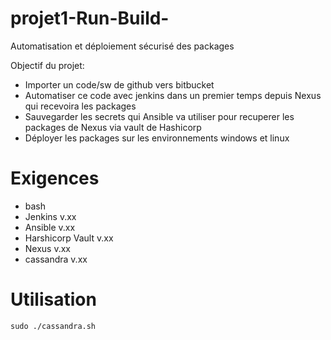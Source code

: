 # projet1-Run-Build-
Automatisation et déploiement sécurisé des packages

Objectif du projet: 

- Importer un code/sw de github vers bitbucket
- Automatiser ce code avec jenkins dans un premier temps depuis Nexus qui recevoira les packages 
- Sauvegarder les secrets qui Ansible va utiliser pour recuperer les packages de Nexus via vault de Hashicorp 
- Déployer les packages sur les environnements windows et linux

# Exigences
- bash
- Jenkins v.xx
- Ansible v.xx
- Harshicorp Vault v.xx
- Nexus v.xx
- cassandra v.xx

# Utilisation
``` 
sudo ./cassandra.sh 
```
